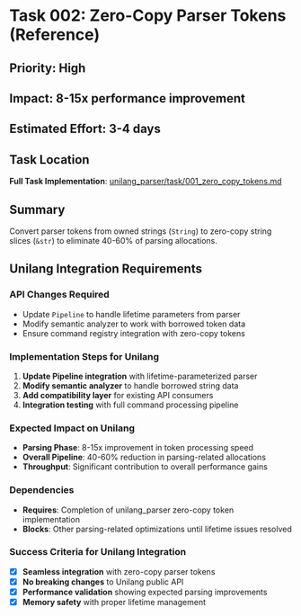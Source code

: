 # Task 002: Zero-Copy Parser Tokens (Reference)

## Priority: High
## Impact: 8-15x performance improvement
## Estimated Effort: 3-4 days

## Task Location

**Full Task Implementation**: [unilang_parser/task/001_zero_copy_tokens.md](../../move/unilang_parser/task/001_zero_copy_tokens.md)

## Summary

Convert parser tokens from owned strings (`String`) to zero-copy string slices (`&str`) to eliminate 40-60% of parsing allocations.

## Unilang Integration Requirements

### API Changes Required
- Update `Pipeline` to handle lifetime parameters from parser
- Modify semantic analyzer to work with borrowed token data
- Ensure command registry integration with zero-copy tokens

### Implementation Steps for Unilang
1. **Update Pipeline integration** with lifetime-parameterized parser
2. **Modify semantic analyzer** to handle borrowed string data
3. **Add compatibility layer** for existing API consumers
4. **Integration testing** with full command processing pipeline

### Expected Impact on Unilang
- **Parsing Phase**: 8-15x improvement in token processing speed
- **Overall Pipeline**: 40-60% reduction in parsing-related allocations
- **Throughput**: Significant contribution to overall performance gains

### Dependencies
- **Requires**: Completion of unilang_parser zero-copy token implementation
- **Blocks**: Other parsing-related optimizations until lifetime issues resolved

### Success Criteria for Unilang Integration
- [x] **Seamless integration** with zero-copy parser tokens
- [x] **No breaking changes** to Unilang public API
- [x] **Performance validation** showing expected parsing improvements
- [x] **Memory safety** with proper lifetime management
